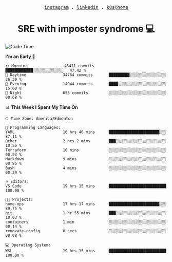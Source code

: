 <p align="center">
  <samp>
    <a href="https://www.instagram.com/lildrunkensmurf/">instagram</a> .
    <a href="https://www.linkedin.com/in/joryirving/">linkedin</a> .
    <a href="https://github.com/joryirving/home-ops">k8s@home</a>
  </samp>
</p>

<h1 align="center">
  SRE with imposter syndrome 💻
</h1>

<!--START_SECTION:waka-->
![Code Time](http://img.shields.io/badge/Code%20Time-425%20hrs%2032%20mins-blue)

**I'm an Early 🐤** 

```text
🌞 Morning                45411 commits       ████████████░░░░░░░░░░░░░   47.42 % 
🌆 Daytime                34764 commits       █████████░░░░░░░░░░░░░░░░   36.30 % 
🌃 Evening                14944 commits       ████░░░░░░░░░░░░░░░░░░░░░   15.60 % 
🌙 Night                  653 commits         ░░░░░░░░░░░░░░░░░░░░░░░░░   00.68 % 
```


📊 **This Week I Spent My Time On** 

```text
🕑︎ Time Zone: America/Edmonton

💬 Programming Languages: 
YAML                     16 hrs 46 mins      ██████████████████████░░░   87.11 % 
Other                    2 hrs 2 mins        ███░░░░░░░░░░░░░░░░░░░░░░   10.56 % 
Terraform                10 mins             ░░░░░░░░░░░░░░░░░░░░░░░░░   00.93 % 
Markdown                 9 mins              ░░░░░░░░░░░░░░░░░░░░░░░░░   00.85 % 
Bash                     4 mins              ░░░░░░░░░░░░░░░░░░░░░░░░░   00.39 % 

🔥 Editors: 
VS Code                  19 hrs 15 mins      █████████████████████████   100.00 % 

🐱‍💻 Projects: 
home-ops                 17 hrs 17 mins      ██████████████████████░░░   89.75 % 
git                      1 hr 55 mins        ███░░░░░░░░░░░░░░░░░░░░░░   10.03 % 
containers               1 min               ░░░░░░░░░░░░░░░░░░░░░░░░░   00.14 % 
renovate-config          0 secs              ░░░░░░░░░░░░░░░░░░░░░░░░░   00.08 % 

💻 Operating System: 
WSL                      19 hrs 15 mins      █████████████████████████   100.00 % 
```


<!--END_SECTION:waka-->
